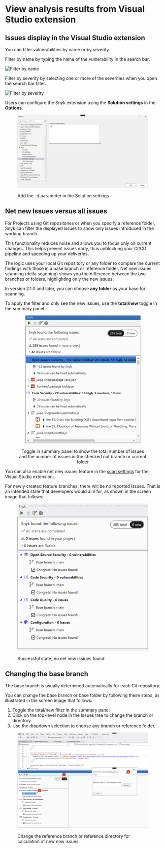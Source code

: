 # View analysis results from Visual Studio extension

## Issues display in the Visual Studio extension

You can filter vulnerabilities by name or by severity.

Filter by name by typing the name of the vulnerability in the search bar.

![Filter by name](../../../.gitbook/assets/readme_image_3_2_1.png)

Filter by severity by selecting one or more of the severities when you open the search bar filter.

![Filter by severity](../../../.gitbook/assets/readme_image_3_2_2.png)

Users can configure the Snyk extension using the **Solution settings** in the **Options**.

<figure><img src="../../../.gitbook/assets/image (41).png" alt=""><figcaption><p>Add the -d parameter in the Solution settings</p></figcaption></figure>

## Net new Issues versus all issues

For Projects using Git repositories or when you specify a reference folder, Snyk can filter the displayed issues to show only issues introduced in the working branch.&#x20;

This functionality reduces noise and allows you to focus only on current changes. This helps prevent issues early, thus unblocking your CI/CD pipeline and speeding up your deliveries.

The logic uses your local Git repository or any folder to compare the current findings with those in a base branch or reference folder. Net new issues scanning (delta scanning) shows you the difference between the two branches or folders, highlighting only the new issues.

In version 2.1.0 and later, you can choose **any folder** as your base for scanning.&#x20;

To apply the filter and only see the new issues, use the **total/new** toggle in the summary panel.

<div align="center" data-full-width="false"><figure><img src="../../../.gitbook/assets/image (696).png" alt="" width="375"><figcaption><p>Toggle in summary panel to show the total number of issues <br> and the number of issues in the checked out branch or current folder</p></figcaption></figure></div>

You can also enable net new issues feature in the [scan settings](visual-studio-extension-configuration-environment-variables-and-proxy.md#scan-configuration) for the Visual Studio extension.&#x20;

For newly created feature branches, there will be no reported issues. That is an intended state that developers would aim for, as shown in the screen image that follows:

<figure><img src="../../../.gitbook/assets/image (697).png" alt="" width="481"><figcaption><p>Successful state, no net new issiues found</p></figcaption></figure>

## Changing the base branch

The base branch is usually determined automatically for each Git repository.&#x20;

You can change the base branch or base folder by following these steps, as illustrated in the screen image that follows:

1. Toggle the total/new filter in the summary panel
2. Click on the top-level node in the Issues tree to change the branch or directory.
3. Use the dropdown selection to choose any branch or reference folder.

<figure><img src="../../../.gitbook/assets/image (698).png" alt=""><figcaption><p>Change the reference branch or reference directory for calculation of new new issues.</p></figcaption></figure>
